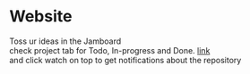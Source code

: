 # Website
Toss ur ideas in the Jamboard    
check project tab for Todo, In-progress and Done. [link](https://github.com/60Degrees/Website/projects/1)    
and click watch on top to get notifications about the repository
